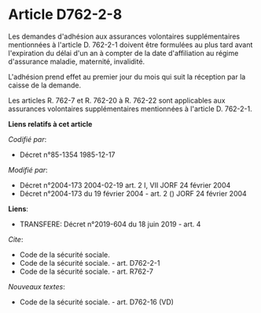 # Article D762-2-8

Les demandes d'adhésion aux assurances volontaires supplémentaires mentionnées à l'article D. 762-2-1 doivent être formulées
au plus tard avant l'expiration du délai d'un an à compter de la date d'affiliation au régime d'assurance maladie, maternité,
invalidité.

L'adhésion prend effet au premier jour du mois qui suit la réception par la caisse de la demande.

Les articles R. 762-7 et R. 762-20 à R. 762-22 sont applicables aux assurances volontaires supplémentaires mentionnées à
l'article D. 762-2-1.

**Liens relatifs à cet article**

_Codifié par_:

  - Décret n°85-1354 1985-12-17

_Modifié par_:

  - Décret n°2004-173 2004-02-19 art. 2 I, VII JORF 24 février 2004
  - Décret n°2004-173 du 19 février 2004 - art. 2 () JORF 24 février 2004

**Liens**:

  - TRANSFERE: Décret n°2019-604 du 18 juin 2019 - art. 4

_Cite_:

  - Code de la sécurité sociale.
  - Code de la sécurité sociale. - art. D762-2-1
  - Code de la sécurité sociale. - art. R762-7

_Nouveaux textes_:

  - Code de la sécurité sociale. - art. D762-16 (VD)
